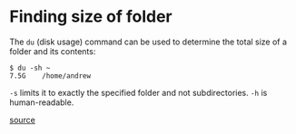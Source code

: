 # Finding size of folder

The `du` (disk usage) command can be used to determine the total size of a
folder and its contents:

```shell
$ du -sh ~
7.5G	/home/andrew
```

`-s` limits it to exactly the specified folder and not subdirectories. `-h` is
human-readable.

[source](https://linuxize.com/post/how-get-size-of-file-directory-linux/)
